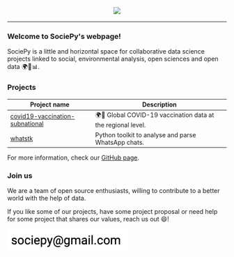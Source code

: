 <div align="center">
  <img src="https://avatars.githubusercontent.com/u/64279618?s=400&u=75525048b8735c2f18be901b239ccbcbfcdfcb92&v=4" width="20%"><br>
</div>

---

### Welcome to SociePy's webpage!

SociePy is a little and horizontal space for collaborative data science projects linked to social, environmental analysis, open sciences and open data 🌍🍃📊.

### Projects

| Project name | Description |
|- |- |
| [covid19-vaccination-subnational](https://sociepy.org/covid19-vaccination-subnational) |  🌍💉 Global COVID-19 vaccination data at the regional level.  |
| [whatstk](https://whatstk.lcsrg.me) | Python toolkit to analyse and parse WhatsApp chats. |

For more information, check our [GitHub page](https://github.com/sociepy).

### Join us
We are a team of open source enthusiasts, willing to contribute to a better world with the help of data.

If you like some of our projects, have some project proposal or need help for some project that shares our values, reach us out 😄!

![](mail.png)
